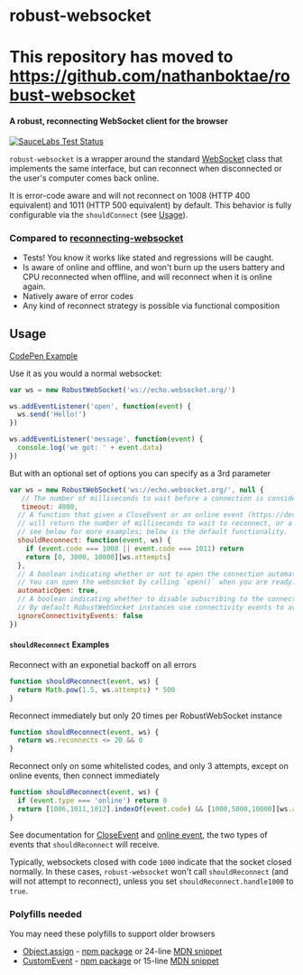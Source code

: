 # robust-websocket

# This repository has moved to https://github.com/nathanboktae/robust-websocket

#### A robust, reconnecting WebSocket client for the browser

[![SauceLabs Test Status](https://saucelabs.com/browser-matrix/robustwebsocket.svg)](https://saucelabs.com/u/robustwebsocket)

`robust-websocket` is a wrapper around the standard [WebSocket] class that implements the same interface, but can reconnect when disconnected or the user's computer comes back online.

It is error-code aware and will not reconnect on 1008 (HTTP 400 equivalent) and 1011 (HTTP 500 equivalent) by default. This behavior is fully configurable via the `shouldConnect` (see [Usage](https://github.com/appuri/robust-websocket#usage)).

### Compared to [reconnecting-websocket](https://github.com/joewalnes/reconnecting-websocket)

- Tests! You know it works like stated and regressions will be caught.
- Is aware of online and offline, and won't burn up the users battery and CPU reconnected when offline, and will reconnect when it is online again.
- Natively aware of error codes
- Any kind of reconnect strategy is possible via functional composition

## Usage

[CodePen Example](https://codepen.io/nathanboktae/pen/RoLXmw)

Use it as you would a normal websocket:

```javascript
var ws = new RobustWebSocket('ws://echo.websocket.org/')

ws.addEventListener('open', function(event) {
  ws.send('Hello!')
})

ws.addEventListener('message', function(event) {
  console.log('we got: ' + event.data)
})
```

But with an optional set of options you can specify as a 3rd parameter

```javascript
var ws = new RobustWebSocket('ws://echo.websocket.org/', null {
   // The number of milliseconds to wait before a connection is considered to have timed out. Defaults to 4 seconds.
   timeout: 4000,
  // A function that given a CloseEvent or an online event (https://developer.mozilla.org/en-US/docs/Online_and_offline_events) and the `RobustWebSocket`,
  // will return the number of milliseconds to wait to reconnect, or a non-Number to not reconnect.
  // see below for more examples; below is the default functionality.
  shouldReconnect: function(event, ws) {
    if (event.code === 1008 || event.code === 1011) return
    return [0, 3000, 10000][ws.attempts]
  },
  // A boolean indicating whether or not to open the connection automatically. Defaults to true, matching native [WebSocket] behavior.
  // You can open the websocket by calling `open()` when you are ready. You can close and re-open the RobustWebSocket instance as much as you wish.
  automaticOpen: true,
  // A boolean indicating whether to disable subscribing to the connectivity events provided by the browser.
  // By default RobustWebSocket instances use connectivity events to avoid triggering reconnection when the browser is offline. This flag is provided in the unlikely event of cases where this may not be desired.
  ignoreConnectivityEvents: false
})
```

#### `shouldReconnect` Examples

Reconnect with an exponetial backoff on all errors
```javascript
function shouldReconnect(event, ws) {
  return Math.pow(1.5, ws.attempts) * 500
}
```

Reconnect immediately but only 20 times per RobustWebSocket instance
```javascript
function shouldReconnect(event, ws) {
  return ws.reconnects <= 20 && 0
}
```

Reconnect only on some whitelisted codes, and only 3 attempts, except on online events, then connect immediately
```javascript
function shouldReconnect(event, ws) {
  if (event.type === 'online') return 0
  return [1006,1011,1012].indexOf(event.code) && [1000,5000,10000][ws.attempt]
}
```

See documentation for [CloseEvent] and [online event](https://developer.mozilla.org/en-US/docs/Online_and_offline_events), the two types of events that `shouldReconnect` will receive.

Typically, websockets closed with code `1000` indicate that the socket
closed normally. In these cases, `robust-websocket` won't call
`shouldReconnect` (and will not attempt to reconnect), unless you set
`shouldReconnect.handle1000` to `true`.

### Polyfills needed

You may need these polyfills to support older browsers

- [Object.assign](http://kangax.github.io/compat-table/es6/#test-Object_static_methods_Object.assign) - [npm package](https://www.npmjs.com/package/object.assign) or 24-line [MDN snippet](https://developer.mozilla.org/en-US/docs/Web/JavaScript/Reference/Global_Objects/Object/assign)
- [CustomEvent](http://caniuse.com/#search=CustomEvent) - [npm package](https://www.npmjs.com/package/customevent-polyfill) or 15-line [MDN snippet](https://developer.mozilla.org/en-US/docs/Web/API/CustomEvent/CustomEvent)

[WebSocket]: https://developer.mozilla.org/en-US/docs/Web/API/WebSocket
[CloseEvent]: https://developer.mozilla.org/en-US/docs/Web/API/CloseEvent
